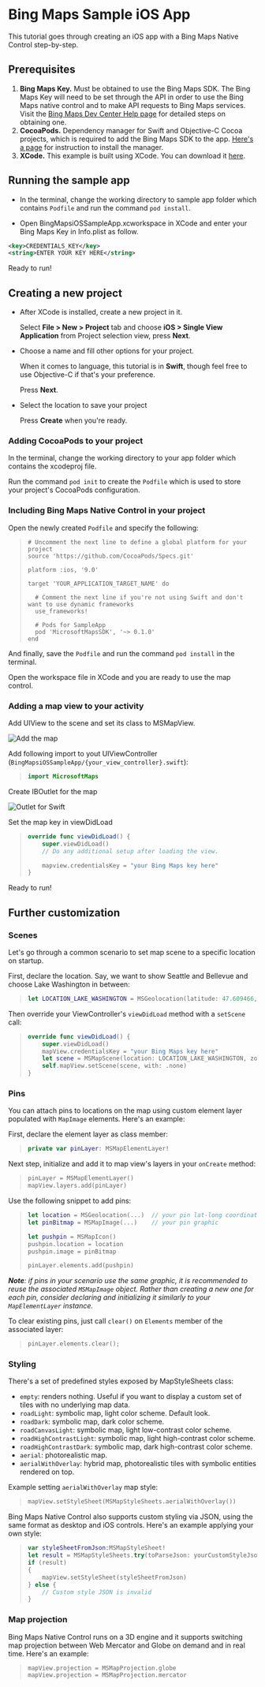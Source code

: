 # Bing Maps Sample iOS App

This tutorial goes through creating an iOS app with a Bing Maps Native Control step-by-step.

## Prerequisites

1. **Bing Maps Key.** Must be obtained to use the Bing Maps SDK. The Bing Maps Key will need to be set through the API in order to use the Bing Maps native control and to make API requests to Bing Maps services. Visit the [Bing Maps Dev Center Help page](https://docs.microsoft.com/bingmaps/getting-started/bing-maps-dev-center-help/getting-a-bing-maps-key) for detailed steps on obtaining one.
2. **CocoaPods.** Dependency manager for Swift and Objective-C Cocoa projects, which is required to add the Bing Maps SDK to the app. [Here's a page](https://guides.cocoapods.org/using/getting-started.html) for instruction to install the manager.
3. **XCode.**  This example is built using XCode. You can download it [here](https://developer.apple.com/xcode/).

## Running the sample app

* In the terminal, change the working directory to sample app folder which contains `Podfile` and run the command `pod install`.

* Open BingMapsiOSSampleApp.xcworkspace in XCode and enter your Bing Maps Key in Info.plist as follow.

```xml
<key>CREDENTIALS_KEY</key>
<string>ENTER YOUR KEY HERE</string>
```

Ready to run!

## Creating a new project

* After XCode is installed, create a new project in it.

    Select **File > New > Project** tab and choose **iOS > Single View Application** from Project selection view, press **Next**.

* Choose a name and fill other options for your project.

    When it comes to language, this tutorial is in **Swift**, though feel free to use Objective-C if that's your preference.

    Press **Next**.

* Select the location  to save your project

    Press **Create** when you're ready.

### Adding CocoaPods to your project

In the terminal, change the working directory to your app folder which contains the xcodeproj file.

Run the command `pod init` to create the `Podfile` which is used to store your project's CocoaPods configuration.

### Including Bing Maps Native Control in your project

Open the newly created `Podfile` and specify the following:
>```
> # Uncomment the next line to define a global platform for your project
> source 'https://github.com/CocoaPods/Specs.git'
>
> platform :ios, '9.0'
>
> target 'YOUR_APPLICATION_TARGET_NAME' do
>
>   # Comment the next line if you're not using Swift and don't want to use dynamic frameworks
>   use_frameworks!
>
>   # Pods for SampleApp
>   pod 'MicrosoftMapsSDK', '~> 0.1.0'
> end
>```

And finally, save the `Podfile` and run the command `pod install` in the terminal.

Open the workspace file in XCode and you are ready to use the map control.

### Adding a map view to your activity

Add UIView to the scene and set its class to MSMapView.

<img src="https://github.com/Microsoft/MapsSDK-Native/wiki/Content/Getting-Started-iOS/add-map.png" alt= "Add the map">

Add following import to yout UIViewController (`BingMapsiOSSampleApp/{your_view_controller}.swift`):

>```swift
> import MicrosoftMaps
>```

Create IBOutlet for the map

<img src="https://github.com/Microsoft/MapsSDK-Native/wiki/Content/Getting-Started-iOS/outlet-swift.png" alt= "Outlet for Swift">

Set the map key in viewDidLoad

>```swift
> override func viewDidLoad() {
>     super.viewDidLoad()
>     // Do any additional setup after loading the view.
>
>     mapview.credentialsKey = "your Bing Maps key here"
> }
>```

Ready to run!

## Further customization

### Scenes

Let's go through a common scenario to set map scene to a specific location on startup.

First, declare the location. Say, we want to show Seattle and Bellevue and choose Lake Washington in between:

>```swift
> let LOCATION_LAKE_WASHINGTON = MSGeolocation(latitude: 47.609466, longitude: -122.265185)
>```

Then override your ViewController's `viewDidLoad` method with a `setScene` call:

>```swift
> override func viewDidLoad() {
>     super.viewDidLoad()
>     mapView.credentialsKey = "your Bing Maps key here"
>     let scene = MSMapScene(location: LOCATION_LAKE_WASHINGTON, zoomLevel: 10)
>     self.mapView.setScene(scene, with: .none)
> }
>```

### Pins

You can attach pins to locations on the map using custom element layer populated with `MapImage` elements. Here's an example:

First, declare the element layer as class member:

>```swift
> private var pinLayer: MSMapElementLayer!
>```

Next step, initialize and add it to map view's layers in your `onCreate` method:

>```swift
> pinLayer = MSMapElementLayer()
> mapView.layers.add(pinLayer)
 >```

Use the following snippet to add pins:

>```swift
> let location = MSGeolocation(...)  // your pin lat-long coordinates
> let pinBitmap = MSMapImage(...)    // your pin graphic
>
> let pushpin = MSMapIcon()
> pushpin.location = location
> pushpin.image = pinBitmap
>
> pinLayer.elements.add(pushpin)
>```

***Note**: if pins in your scenario use the same graphic, it is recommended to reuse the associated `MSMapImage` object. Rather than creating a new one for each pin, consider declaring and initializing it similarly to your `MapElementLayer` instance.*

To clear existing pins, just call `clear()` on `Elements` member of the associated layer:

>```swift
> pinLayer.elements.clear();
>```

### Styling

There's a set of predefined styles exposed by MapStyleSheets class:

* `empty`: renders nothing. Useful if you want to display a custom set of tiles with no underlying map data.
* `roadLight`: symbolic map, light color scheme. Default look.
* `roadDark`: symbolic map, dark color scheme.
* `roadCanvasLight`: symbolic map, light low-contrast color scheme.
* `roadHighContrastLight`: symbolic map, light high-contrast color scheme.
* `roadHighContrastDark`: symbolic map, dark high-contrast color scheme.
* `aerial`: photorealistic map.
* `aerialWithOverlay`: hybrid map, photorealistic tiles with symbolic entities rendered on top.

Example setting `aerialWithOverlay` map style:

>```swift
> mapView.setStyleSheet(MSMapStyleSheets.aerialWithOverlay())
>```

Bing Maps Native Control also supports custom styling via JSON, using the same format as desktop and iOS controls. Here's an example applying your own style:

>```swift
> var styleSheetFromJson:MSMapStyleSheet!
> let result = MSMapStyleSheets.try(toParseJson: yourCustomStyleJsonString, into:&styleSheetFromJson)
> if (result)
> {
>     mapView.setStyleSheet(styleSheetFromJson)
> } else {
>     // Custom style JSON is invalid
> }
>```


### Map projection

Bing Maps Native Control runs on a 3D engine and it supports switching map projection between Web Mercator and Globe on demand and in real time. Here's an example:

>```swift
> mapView.projection = MSMapProjection.globe
> mapView.projection = MSMapProjection.mercator
>```
